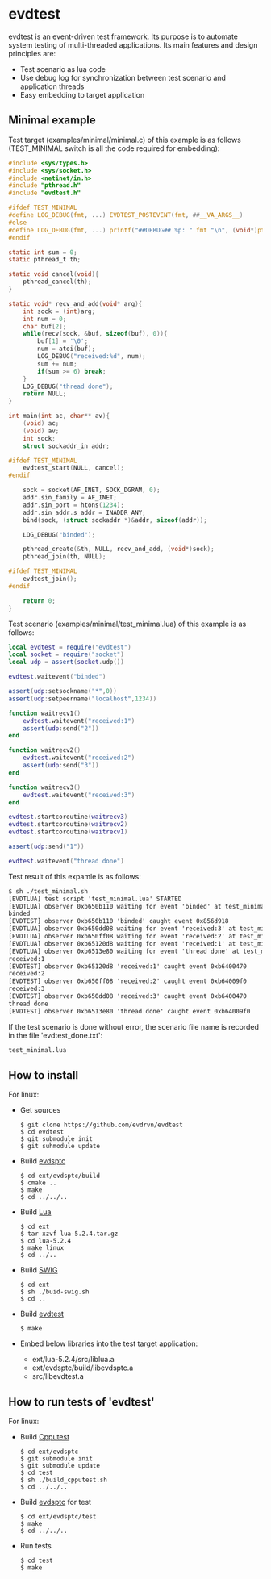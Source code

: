 # evdtest
evdtest is an event-driven test framework. Its purpose is to automate system testing of multi-threaded applications. Its main features and design principles are:

* Test scenario as lua code
* Use debug log for synchronization between test scenario and application threads
* Easy embedding to target application

## Minimal example

Test target (examples/minimal/minimal.c) of this example is as follows (TEST_MINIMAL switch is all the code required for embedding):
```c
#include <sys/types.h>
#include <sys/socket.h>
#include <netinet/in.h>
#include "pthread.h"
#include "evdtest.h"

#ifdef TEST_MINIMAL
#define LOG_DEBUG(fmt, ...) EVDTEST_POSTEVENT(fmt, ##__VA_ARGS__) 
#else
#define LOG_DEBUG(fmt, ...) printf("##DEBUG## %p: " fmt "\n", (void*)pthread_self(), ##__VA_ARGS__); fflush(stdout) 
#endif

static int sum = 0;
static pthread_t th;

static void cancel(void){
    pthread_cancel(th);
}

static void* recv_and_add(void* arg){
    int sock = (int)arg;
    int num = 0;
    char buf[2];
    while(recv(sock, &buf, sizeof(buf), 0)){
        buf[1] = '\0';
        num = atoi(buf);
        LOG_DEBUG("received:%d", num);
        sum += num;
        if(sum >= 6) break;
    }
    LOG_DEBUG("thread done");
    return NULL;
}

int main(int ac, char** av){
    (void) ac;
    (void) av;
    int sock;
    struct sockaddr_in addr;

#ifdef TEST_MINIMAL
    evdtest_start(NULL, cancel);
#endif

    sock = socket(AF_INET, SOCK_DGRAM, 0);
    addr.sin_family = AF_INET;
    addr.sin_port = htons(1234);
    addr.sin_addr.s_addr = INADDR_ANY;
    bind(sock, (struct sockaddr *)&addr, sizeof(addr));

    LOG_DEBUG("binded");

    pthread_create(&th, NULL, recv_and_add, (void*)sock);
    pthread_join(th, NULL);

#ifdef TEST_MINIMAL
    evdtest_join();
#endif

    return 0;
}
```

Test scenario (examples/minimal/test_minimal.lua) of this example is as follows:
```lua
local evdtest = require("evdtest")
local socket = require("socket")
local udp = assert(socket.udp())

evdtest.waitevent("binded")

assert(udp:setsockname("*",0))
assert(udp:setpeername("localhost",1234))

function waitrecv1()
    evdtest.waitevent("received:1")
    assert(udp:send("2"))
end

function waitrecv2()
    evdtest.waitevent("received:2")
    assert(udp:send("3"))
end

function waitrecv3()
    evdtest.waitevent("received:3")
end

evdtest.startcoroutine(waitrecv3)
evdtest.startcoroutine(waitrecv2)
evdtest.startcoroutine(waitrecv1)

assert(udp:send("1"))

evdtest.waitevent("thread done")

```

Test result of this expamle is as follows:

```txt
$ sh ./test_minimal.sh
[EVDTLUA] test script 'test_minimal.lua' STARTED
[EVDTLUA] observer 0xb650b110 waiting for event 'binded' at test_minimal.lua:5: in main chunk
binded
[EVDTEST] observer 0xb650b110 'binded' caught event 0x856d918
[EVDTLUA] observer 0xb650dd08 waiting for event 'received:3' at test_minimal.lua:21: in function <test_minimal.lua:20>
[EVDTLUA] observer 0xb650ff08 waiting for event 'received:2' at test_minimal.lua:16: in function <test_minimal.lua:15>
[EVDTLUA] observer 0xb65120d8 waiting for event 'received:1' at test_minimal.lua:11: in function <test_minimal.lua:10>
[EVDTLUA] observer 0xb6513e80 waiting for event 'thread done' at test_minimal.lua:30: in main chunk
received:1
[EVDTEST] observer 0xb65120d8 'received:1' caught event 0xb6400470
received:2
[EVDTEST] observer 0xb650ff08 'received:2' caught event 0xb64009f0
received:3
[EVDTEST] observer 0xb650dd08 'received:3' caught event 0xb6400470
thread done
[EVDTEST] observer 0xb6513e80 'thread done' caught event 0xb64009f0
```

If the test scenario is done without error, the scenario file name is recorded in the file 'evdtest_done.txt':
```txt
test_minimal.lua
```

## How to install

For linux:
* Get sources

    ```shell
    $ git clone https://github.com/evdrvn/evdtest
    $ cd evdtest
    $ git submodule init
    $ git suhmodule update
    ```

* Build [evdsptc](https://github.com/evdrvn/evdsptc)

    ```shell
    $ cd ext/evdsptc/build
    $ cmake ..
    $ make
	$ cd ../../..
    ```

* Build [Lua](https://www.lua.org/)

    ```shell
    $ cd ext
    $ tar xzvf lua-5.2.4.tar.gz
    $ cd lua-5.2.4
    $ make linux 
	$ cd ../..
    ```

* Build [SWIG](http://www.swig.org/)

    ```shell
    $ cd ext
    $ sh ./buid-swig.sh
	$ cd ..
    ```

* Build [evdtest](https://github.com/evdrvn/evdtest)

    ```shell
    $ make 
    ```
 
* Embed below libraries into the test target application:
    * ext/lua-5.2.4/src/liblua.a
    * ext/evdsptc/build/libevdsptc.a
    * src/libevdtest.a

## How to run tests of 'evdtest'

For linux:
* Build [Cpputest](https://cpputest.github.io/)

    ```shell
	$ cd ext/evdsptc
	$ git submodule init
	$ git submodule update
	$ cd test
    $ sh ./build_cpputest.sh
	$ cd ../../..
    ```

* Build [evdsptc](https://github.com/evdrvn/evdsptc) for test

    ```shell
	$ cd ext/evdsptc/test
	$ make
	$ cd ../../..
    ```

* Run tests

    ```shell
	$ cd test
	$ make
    ```

